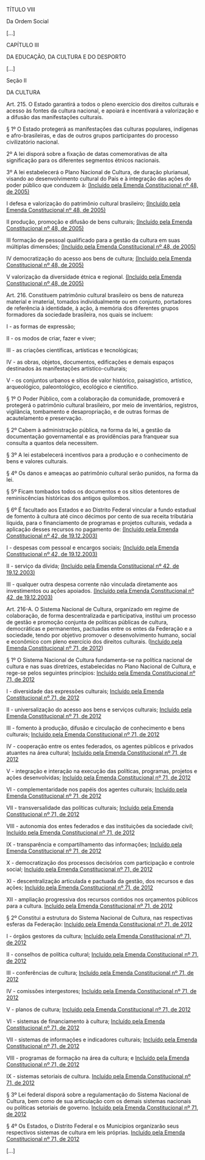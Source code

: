 TÍTULO VIII

Da Ordem Social

[…]

CAPÍTULO III

DA EDUCAÇÃO, DA CULTURA E DO DESPORTO

[…]

Seção II

DA CULTURA

Art. 215. O Estado garantirá a todos o pleno exercício dos direitos culturais e acesso às fontes da cultura nacional, e apoiará e incentivará a valorização e a difusão das manifestações culturais. 

§ 1º O Estado protegerá as manifestações das culturas populares, indígenas e afro-brasileiras, e das de outros grupos participantes do processo civilizatório nacional.

 2º A lei disporá sobre a fixação de datas comemorativas de alta significação para os diferentes segmentos étnicos nacionais.

 3º A lei estabelecerá o Plano Nacional de Cultura, de duração plurianual, visando ao desenvolvimento cultural do País e à integração das ações do poder público que conduzem à:     [(Incluído pela Emenda Constitucional nº 48, de 2005)](http://www.planalto.gov.br/ccivil_03/constituicao/Emendas/Emc/emc48.htm#art1)

I defesa e valorização do patrimônio cultural brasileiro;     [(Incluído pela Emenda Constitucional nº 48, de 2005)](http://www.planalto.gov.br/ccivil_03/constituicao/Emendas/Emc/emc48.htm#art1)

II produção, promoção e difusão de bens culturais;     [(Incluído pela Emenda Constitucional nº 48, de 2005)](http://www.planalto.gov.br/ccivil_03/constituicao/Emendas/Emc/emc48.htm#art1)

III formação de pessoal qualificado para a gestão da cultura em suas múltiplas dimensões;     [(Incluído pela Emenda Constitucional nº 48, de 2005)](http://www.planalto.gov.br/ccivil_03/constituicao/Emendas/Emc/emc48.htm#art1)

IV democratização do acesso aos bens de cultura;     [(Incluído pela Emenda Constitucional nº 48, de 2005)](http://www.planalto.gov.br/ccivil_03/constituicao/Emendas/Emc/emc48.htm#art1)

V valorização da diversidade étnica e regional.     [(Incluído pela Emenda Constitucional nº 48, de 2005)](http://www.planalto.gov.br/ccivil_03/constituicao/Emendas/Emc/emc48.htm#art1)

Art. 216. Constituem patrimônio cultural brasileiro os bens de natureza material e imaterial, tomados individualmente ou em conjunto, portadores de referência à identidade, à ação, à memória dos diferentes grupos formadores da sociedade brasileira, nos quais se incluem: 

I - as formas de expressão;

II - os modos de criar, fazer e viver;

III - as criações científicas, artísticas e tecnológicas;

IV - as obras, objetos, documentos, edificações e demais espaços destinados às manifestações artístico-culturais;

V - os conjuntos urbanos e sítios de valor histórico, paisagístico, artístico, arqueológico, paleontológico, ecológico e científico.

§ 1º O Poder Público, com a colaboração da comunidade, promoverá e protegerá o patrimônio cultural brasileiro, por meio de inventários, registros, vigilância, tombamento e desapropriação, e de outras formas de acautelamento e preservação. 

§ 2º Cabem à administração pública, na forma da lei, a gestão da documentação governamental e as providências para franquear sua consulta a quantos dela necessitem.

§ 3º A lei estabelecerá incentivos para a produção e o conhecimento de bens e valores culturais.

§ 4º Os danos e ameaças ao patrimônio cultural serão punidos, na forma da lei.

§ 5º Ficam tombados todos os documentos e os sítios detentores de reminiscências históricas dos antigos quilombos.

§ 6º É facultado aos Estados e ao Distrito Federal vincular a fundo estadual de fomento à cultura até cinco décimos por cento de sua receita tributária líquida, para o financiamento de programas e projetos culturais, vedada a aplicação desses recursos no pagamento de:     [(Incluído pela Emenda Constitucional nº 42, de 19.12.2003)](http://www.planalto.gov.br/ccivil_03/constituicao/Emendas/Emc/emc42.htm#art1)

I - despesas com pessoal e encargos sociais;     [(Incluído pela Emenda Constitucional nº 42, de 19.12.2003)](http://www.planalto.gov.br/ccivil_03/constituicao/Emendas/Emc/emc42.htm#art1)

II - serviço da dívida;     [(Incluído pela Emenda Constitucional nº 42, de 19.12.2003)](http://www.planalto.gov.br/ccivil_03/constituicao/Emendas/Emc/emc42.htm#art1)

III - qualquer outra despesa corrente não vinculada diretamente aos investimentos ou ações apoiados.       [(Incluído pela Emenda Constitucional nº 42, de 19.12.2003)](http://www.planalto.gov.br/ccivil_03/constituicao/Emendas/Emc/emc42.htm#art1)

Art. 216-A. O Sistema Nacional de Cultura, organizado em regime de colaboração, de forma descentralizada e participativa, institui um processo de gestão e promoção conjunta de políticas públicas de cultura, democráticas e permanentes, pactuadas entre os entes da Federação e a sociedade, tendo por objetivo promover o desenvolvimento humano, social e econômico com pleno exercício dos direitos culturais.     ([Incluído pela Emenda Constitucional nº 71, de 2012](http://www.planalto.gov.br/ccivil_03/constituicao/Emendas/Emc/emc71.htm))

§ 1º O Sistema Nacional de Cultura fundamenta-se na política nacional de cultura e nas suas diretrizes, estabelecidas no Plano Nacional de Cultura, e rege-se pelos seguintes princípios:     [Incluído pela Emenda Constitucional nº 71, de 2012](http://www.planalto.gov.br/ccivil_03/constituicao/Emendas/Emc/emc71.htm)

I - diversidade das expressões culturais;     [Incluído pela Emenda Constitucional nº 71, de 2012](http://www.planalto.gov.br/ccivil_03/constituicao/Emendas/Emc/emc71.htm)

II - universalização do acesso aos bens e serviços culturais;     [Incluído pela Emenda Constitucional nº 71, de 2012](http://www.planalto.gov.br/ccivil_03/constituicao/Emendas/Emc/emc71.htm)

III - fomento à produção, difusão e circulação de conhecimento e bens culturais;     [Incluído pela Emenda Constitucional nº 71, de 2012](http://www.planalto.gov.br/ccivil_03/constituicao/Emendas/Emc/emc71.htm)

IV - cooperação entre os entes federados, os agentes públicos e privados atuantes na área cultural;     [Incluído pela Emenda Constitucional nº 71, de 2012](http://www.planalto.gov.br/ccivil_03/constituicao/Emendas/Emc/emc71.htm)

V - integração e interação na execução das políticas, programas, projetos e ações desenvolvidas;     [Incluído pela Emenda Constitucional nº 71, de 2012](http://www.planalto.gov.br/ccivil_03/constituicao/Emendas/Emc/emc71.htm)

VI - complementaridade nos papéis dos agentes culturais;     [Incluído pela Emenda Constitucional nº 71, de 2012](http://www.planalto.gov.br/ccivil_03/constituicao/Emendas/Emc/emc71.htm)

VII - transversalidade das políticas culturais;     [Incluído pela Emenda Constitucional nº 71, de 2012](http://www.planalto.gov.br/ccivil_03/constituicao/Emendas/Emc/emc71.htm)

VIII - autonomia dos entes federados e das instituições da sociedade civil;     [Incluído pela Emenda Constitucional nº 71, de 2012](http://www.planalto.gov.br/ccivil_03/constituicao/Emendas/Emc/emc71.htm)

IX - transparência e compartilhamento das informações;     [Incluído pela Emenda Constitucional nº 71, de 2012](http://www.planalto.gov.br/ccivil_03/constituicao/Emendas/Emc/emc71.htm)

X - democratização dos processos decisórios com participação e controle social;     [Incluído pela Emenda Constitucional nº 71, de 2012](http://www.planalto.gov.br/ccivil_03/constituicao/Emendas/Emc/emc71.htm)

XI - descentralização articulada e pactuada da gestão, dos recursos e das ações;     [Incluído pela Emenda Constitucional nº 71, de 2012](http://www.planalto.gov.br/ccivil_03/constituicao/Emendas/Emc/emc71.htm)

XII - ampliação progressiva dos recursos contidos nos orçamentos públicos para a cultura.     [Incluído pela Emenda Constitucional nº 71, de 2012](http://www.planalto.gov.br/ccivil_03/constituicao/Emendas/Emc/emc71.htm)

§ 2º Constitui a estrutura do Sistema Nacional de Cultura, nas respectivas esferas da Federação:     [Incluído pela Emenda Constitucional nº 71, de 2012](http://www.planalto.gov.br/ccivil_03/constituicao/Emendas/Emc/emc71.htm)

I - órgãos gestores da cultura;     [Incluído pela Emenda Constitucional nº 71, de 2012](http://www.planalto.gov.br/ccivil_03/constituicao/Emendas/Emc/emc71.htm)

II - conselhos de política cultural;     [Incluído pela Emenda Constitucional nº 71, de 2012](http://www.planalto.gov.br/ccivil_03/constituicao/Emendas/Emc/emc71.htm)

III - conferências de cultura;     [Incluído pela Emenda Constitucional nº 71, de 2012](http://www.planalto.gov.br/ccivil_03/constituicao/Emendas/Emc/emc71.htm)

IV - comissões intergestores;     [Incluído pela Emenda Constitucional nº 71, de 2012](http://www.planalto.gov.br/ccivil_03/constituicao/Emendas/Emc/emc71.htm)

V - planos de cultura;     [Incluído pela Emenda Constitucional nº 71, de 2012](http://www.planalto.gov.br/ccivil_03/constituicao/Emendas/Emc/emc71.htm)

VI - sistemas de financiamento à cultura;     [Incluído pela Emenda Constitucional nº 71, de 2012](http://www.planalto.gov.br/ccivil_03/constituicao/Emendas/Emc/emc71.htm)

VII - sistemas de informações e indicadores culturais;     [Incluído pela Emenda Constitucional nº 71, de 2012](http://www.planalto.gov.br/ccivil_03/constituicao/Emendas/Emc/emc71.htm)

VIII - programas de formação na área da cultura; e     [Incluído pela Emenda Constitucional nº 71, de 2012](http://www.planalto.gov.br/ccivil_03/constituicao/Emendas/Emc/emc71.htm)

IX - sistemas setoriais de cultura.     [Incluído pela Emenda Constitucional nº 71, de 2012](http://www.planalto.gov.br/ccivil_03/constituicao/Emendas/Emc/emc71.htm)

§ 3º Lei federal disporá sobre a regulamentação do Sistema Nacional de Cultura, bem como de sua articulação com os demais sistemas nacionais ou políticas setoriais de governo.     [Incluído pela Emenda Constitucional nº 71, de 2012](http://www.planalto.gov.br/ccivil_03/constituicao/Emendas/Emc/emc71.htm)

§ 4º Os Estados, o Distrito Federal e os Municípios organizarão seus respectivos sistemas de cultura em leis próprias.     [Incluído pela Emenda Constitucional nº 71, de 2012](http://www.planalto.gov.br/ccivil_03/constituicao/Emendas/Emc/emc71.htm)

[…]